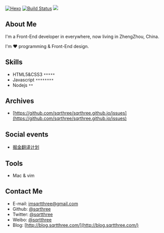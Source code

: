 [![Hexo](https://img.shields.io/badge/hexo-3.2.2-brightgreen.svg)](http://hexo.io/) [![Build Status](https://travis-ci.org/sqrthree/MyBlog.svg?branch=master)](https://travis-ci.org/sqrthree/MyBlog) [![](https://david-dm.org/sqrthree/MyBlog.svg)](http://blog.sqrtthree.com/)

## About Me

I'm a Front-End developer in everywhere, now living in ZhengZhou, China.

I'm ❤  programming & Front-End design.

## Skills

* HTML5&CSS3	`*****`
* Javascript	`********`
* Nodejs		`**`

## Archives

* [https://github.com/sqrthree/sqrthree.github.io/issues](https://github.com/sqrthree/sqrthree.github.io/issues)

## Social events

* [掘金翻译计划](https://github.com/xitu/gold-miner)

## Tools

* Mac & vim

## Contact Me

* E-mail:	[imsqrtthree@gmail.com](mailto:imsqrtthree@gmail.com)
* Github:	[@sqrthree](https://github.com/sqrthree)
* Twitter:	[@sqrtthree](https://twitter.com/sqrtthree)
* Weibo:	[@sqrtthree](http://weibo.com/sqrtthree)
* Blog:	    [http://blog.sqrtthree.com/](http://blog.sqrtthree.com/)
